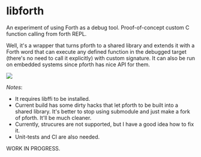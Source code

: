 # libforth
An experiment of using Forth as a debug tool. 
Proof-of-concept custom C function calling from forth REPL.  

Well, it's a wrapper that turns pforth to a shared library and extends it with a Forth word that can execute any defined function in the debugged target (there's no need to call it explicitly) with custom signature. It can also be run on embedded systems since pforth has nice API for them.

<img src="http://i.imgur.com/RhxwDgc.gif"/> 

*Notes*: 
* It requires libffi to be installed.
* Current build has some dirty hacks that let pforth to be built into a shared library. It's better to stop using submodule and just make a fork of pforth. It'll be much cleaner.
* Currently, strucures are not supported, but I have a good idea how to fix it.
* Unit-tests and CI are also needed.

WORK IN PROGRESS.
